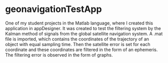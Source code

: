 # geonavigationTestApp
One of my student projects in the Matlab language, where I created this application in appDesigner.
 It was created to test the filtering system by the Kalman method of signals from the global satellite navigation system. A .mat file is imported, which contains the coordinates of the trajectory of an object with equal sampling time. Then the satellite error is set for each coordinate and these coordinates are filtered in the form of an ephemeris. The filtering error is observed in the form of graphs. 

